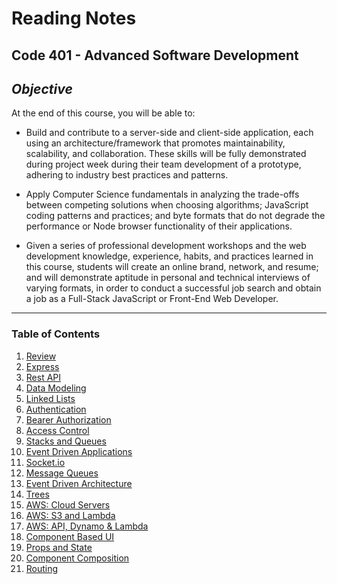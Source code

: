 # Reading Notes

## **Code 401 - Advanced Software Development**

## **_Objective_**

At the end of this course, you will be able to:

- Build and contribute to a server-side and client-side application, each using an architecture/framework that promotes maintainability, scalability, and collaboration. These skills will be fully demonstrated during project week during their team development of a prototype, adhering to industry best practices and patterns.

- Apply Computer Science fundamentals in analyzing the trade-offs between competing solutions when choosing algorithms; JavaScript coding patterns and practices; and byte formats that do not degrade the performance or Node browser functionality of their applications.

- Given a series of professional development workshops and the web development knowledge, experience, habits, and practices learned in this course, students will create an online brand, network, and resume; and will demonstrate aptitude in personal and technical interviews of varying formats, in order to conduct a successful job search and obtain a job as a Full-Stack JavaScript or Front-End Web Developer.

---

### **Table of Contents**

1. [Review](01-review-research-discuss.md)
2. [Express](02-express.md)
3. [Rest API](03-rest-api.md)
4. [Data Modeling](04-data-modeling.md)
5. [Linked Lists](05-linked-lists.md)
6. [Authentication](06-authentication.md)
7. [Bearer Authorization](07-bearer-auth.md)
8. [Access Control](08-access-control.md)
9. [Stacks and Queues](09-stacks-and-queues.md)
10. [Event Driven Applications](10-events.md)
11. [Socket.io](11-sockets.md) 
12. [Message Queues](12-message-queues.md)
13. [Event Driven Architecture](13-event-arch.md)
14. [Trees](14-trees.md)
15. [AWS: Cloud Servers](15-aws-cloud-servers.md)
16. [AWS: S3 and Lambda](16-aws-s3lambda.md)
17. [AWS: API, Dynamo & Lambda](17-aws-storage.md)
18. [Component Based UI](18-component-ui.md)
19. [Props and State](19-props-state.md)
20. [Component Composition](20-component-comp.md)
21. [Routing](21-routing.md)